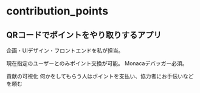 # contribution_points
## QRコードでポイントをやり取りするアプリ
企画・UIデザイン・フロントエンドを私が担当。

現在指定のユーザーとのみポイント交換が可能。
Monacaデバッガー必須。

貢献の可視化
何かをしてもらう人はポイントを支払い、協力者にお手伝いなどを頼む
